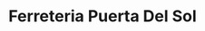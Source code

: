 ---
title: "Ferreteria Puerta Del Sol"
url: /panchimalco/ferreteria-puerta-del-sol/
shop: hardware
---